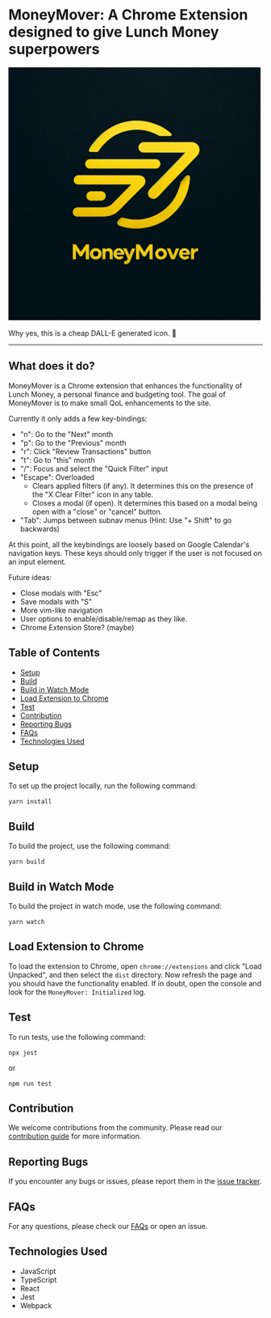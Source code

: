 # MoneyMover: A Chrome Extension designed to give Lunch Money superpowers

<img height="500" width="500" src="public/icon.png" />

Why yes, this is a cheap DALL-E generated icon. 😬

---

## What does it do?

MoneyMover is a Chrome extension that enhances the functionality of Lunch Money, a personal finance and budgeting tool. 
The goal of MoneyMover is to make small QoL enhancements to the site.

Currently it only adds a few key-bindings:

- "n": Go to the "Next" month
- "p": Go to the "Previous" month
- "r": Click "Review Transactions" button
- "t": Go to "this" month
- "/": Focus and select the "Quick Filter" input
- "Escape": Overloaded
    - Clears applied filters (if any). It determines this on the presence of the "X Clear Filter" icon in any table.
    - Closes a modal (if open). It determines this based on a modal being open with a "close" or "cancel" button.
- "Tab": Jumps between subnav menus (Hint: Use "+ Shift" to go backwards)

At this point, all the keybindings are loosely based on Google Calendar's navigation keys.
These keys should only trigger if the user is not focused on an input element.

Future ideas:

- Close modals with "Esc"
- Save modals with "S"
- More vim-like navigation
- User options to enable/disable/remap as they like.
- Chrome Extension Store? (maybe)

## Table of Contents
- [Setup](#setup)
- [Build](#build)
- [Build in Watch Mode](#build-in-watch-mode)
- [Load Extension to Chrome](#load-extension-to-chrome)
- [Test](#test)
- [Contribution](#contribution)
- [Reporting Bugs](#reporting-bugs)
- [FAQs](#faqs)
- [Technologies Used](#technologies-used)

## Setup

To set up the project locally, run the following command:

```
yarn install
```

## Build

To build the project, use the following command:

```
yarn build
```

## Build in Watch Mode

To build the project in watch mode, use the following command:

```
yarn watch
```

## Load Extension to Chrome

To load the extension to Chrome, open `chrome://extensions` and click "Load Unpacked", and then select the `dist` directory. Now refresh the page and you should have the functionality enabled. If in doubt, open the console and look for the `MoneyMover: Initialized` log.

## Test

To run tests, use the following command:

```
npx jest
```
or
```
npm run test
```

## Contribution

We welcome contributions from the community. Please read our [contribution guide](CONTRIBUTING.md) for more information.

## Reporting Bugs

If you encounter any bugs or issues, please report them in the [issue tracker](https://github.com/yourusername/yourrepository/issues).

## FAQs

For any questions, please check our [FAQs](FAQ.md) or open an issue.

## Technologies Used

- JavaScript
- TypeScript
- React
- Jest
- Webpack

